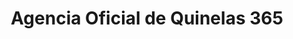 ---
title: "Agencia Oficial de Quinelas 365"
url: /campo-grande/agencia-oficial-de-quinelas-365/
shop: lotería
---